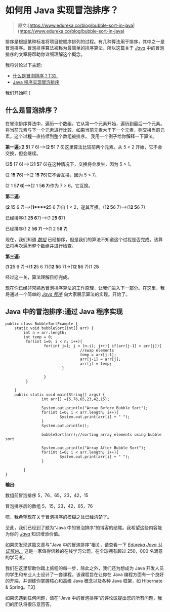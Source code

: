 # 如何用 Java 实现冒泡排序？

> 原文:[https://www.edureka.co/blog/bubble-sort-in-java](https://www.edureka.co/blog/bubble-sort-in-java)

排序是根据某种标准将项目按顺序排列的过程。有几种算法用于排序，其中之一是冒泡排序。冒泡排序算法被称为最简单的排序算法。所以这篇关于 *[Java](https://www.edureka.co/blog/what-is-java/)* 中的冒泡排序的文章将帮助你详细理解这个概念。

我将讨论以下主题:

*   [什么是冒泡排序？T3】](#What_is_Bubble_sort?)
*   [Java 程序实现冒泡排序](#Implementation_through_a_Java_program)

我们开始吧！

## **什么是冒泡排序？**

在冒泡排序算法中，遍历一个数组。它从第一个元素开始，遍历到最后一个元素。将当前元素与下一个元素进行比较，如果当前元素大于下一个元素，则交换当前元素。这个过程一直持续到整个数组被排序。 我用一个例子给你解释一下算法。

**第一遍:**(**2 5**1 7 6)–>(**2 5**1 7 6)这里算法比较前两个元素。从 5 > 2 开始，它不会交换，但会继续。

(2**5 1**7 6)–>(2**1 5**7 6)在这种情况下，交换将会发生，因为 5 > 1。

(2 1**5 7**6)–>(2 1**5 7**6)它不会互换，因为 5 < 7。

(2 1 5**7 6**)–>(2 1 5**6 7**)作为 7 > 6，它互换。

**第二遍:**

(**2 1**5 6 7)–>(**1****2**5 6 7)自 1 < 2，遂其互换。(1**2 5**6 7)—>(1**2 5**6 7)

已经排序(1 2**5 6**7)–>(1 2**5 6**7)

已经排序(1 2 5**6 7**)–>(1 2 5**6 7**)

现在，我们知道 *[数组](https://www.edureka.co/blog/sort-arraylist-string-map-set-in-java/)* 已经排序，但是我们的算法不知道这个过程是否完成。该算法将再次遍历整个数组并进行检查。

**第三遍:**

(**1 2**5 6 7)->(**1 2**5 6 7)(1**2 5**6 7)->(1**2 5**6 7)(1 2**5**

经过这一关，算法理解目标完成。

现在你已经非常熟悉冒泡排序算法的工作原理，让我们进入下一部分。在这里，我将通过一个简单的 *[Java 程序](https://www.edureka.co/blog/java-programs/)* 向大家展示算法的实现。开始了。

## **Java 中的冒泡排序:通过 Java 程序实现**

```
public class BubbleSortExample {  
    static void bubbleSort(int[] arr) {  
        int n = arr.length;  
        int temp = 0;  
         for(int i=0; i < n; i++){  
                 for(int j=1; j < (n-i); j++){ if(arr[j-1] > arr[j]){  
                                 //swap elements  
                                 temp = arr[j-1];  
                                 arr[j-1] = arr[j];  
                                 arr[j] = temp;  
                         }  

                 }  
         }  

    }  
    public static void main(String[] args) {  
                int arr[] ={5,76,65,23,42,15};  

                System.out.println("Array Before Bubble Sort");  
                for(int i=0; i < arr.length; i++){  
                        System.out.print(arr[i] + " ");  
                }  
                System.out.println();  

                bubbleSort(arr);//sorting array elements using bubble sort  

                System.out.println("Array After Bubble Sort");  
                for(int i=0; i < arr.length; i++){  
                        System.out.print(arr[i] + " ");  
                }  

        }  
}
```

**输出:**

数组前冒泡排序 5，76，65，23，42，15

冒泡排序后的数组 5，15，23，42，65，76

嗯，我希望现在关于冒泡排序的模糊之处已经清楚了。

至此，我们已经到了题为“Java 中的冒泡排序”的博客的结尾。我希望这些内容能为你的 *[Java](https://www.edureka.co/blog/java-tutorial/)* 知识增添价值。

如果您发现这篇文章与“Java 中的冒泡排序”相关，请查看一下 [*Edureka Java 认证培训*、](https://www.edureka.co/java-j2ee-soa-training) 这是一家值得信赖的在线学习公司，在全球拥有超过 250，000 名满意的学习者。

我们在这里帮助你踏上旅程的每一步，除此之外，我们还为想成为 Java 开发人员的学生和专业人士设计了一套课程。该课程旨在让你在 Java 编程方面有一个良好的开端，并训练你掌握核心和高级 Java 概念以及各种 Java 框架，如 Hibernate & Spring。T3】

如果您遇到任何问题，请在“Java 中的冒泡排序”的评论区提出您的所有问题，我们的团队将很乐意回答。